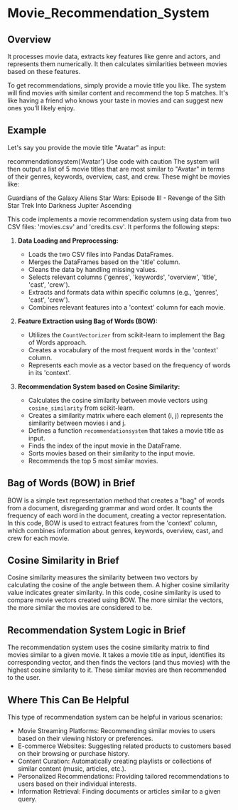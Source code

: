 # Movie_Recommendation_System

## Overview

 It processes movie data, extracts key features like genre and actors, and represents them numerically. It then calculates similarities between movies based on these features.

To get recommendations, simply provide a movie title you like. The system will find movies with similar content and recommend the top 5 matches. It's like having a friend who knows your taste in movies and can suggest new ones you'll likely enjoy.

## Example

Let's say you provide the movie title "Avatar" as input:

recommendationsystem('Avatar')
Use code with caution
The system will then output a list of 5 movie titles that are most similar to "Avatar" in terms of their genres, keywords, overview, cast, and crew. These might be movies like:

Guardians of the Galaxy
Aliens
Star Wars: Episode III - Revenge of the Sith
Star Trek Into Darkness
Jupiter Ascending

This code implements a movie recommendation system using data from two CSV files: 'movies.csv' and 'credits.csv'. It performs the following steps:

1. **Data Loading and Preprocessing:**
   - Loads the two CSV files into Pandas DataFrames.
   - Merges the DataFrames based on the 'title' column.
   - Cleans the data by handling missing values.
   - Selects relevant columns ('genres', 'keywords', 'overview', 'title', 'cast', 'crew').
   - Extracts and formats data within specific columns (e.g., 'genres', 'cast', 'crew').
   - Combines relevant features into a 'context' column for each movie.

2. **Feature Extraction using Bag of Words (BOW):**
   - Utilizes the `CountVectorizer` from scikit-learn to implement the Bag of Words approach.
   - Creates a vocabulary of the most frequent words in the 'context' column.
   - Represents each movie as a vector based on the frequency of words in its 'context'.

3. **Recommendation System based on Cosine Similarity:**
   - Calculates the cosine similarity between movie vectors using `cosine_similarity` from scikit-learn.
   - Creates a similarity matrix where each element (i, j) represents the similarity between movies i and j.
   - Defines a function `recommendationsystem` that takes a movie title as input.
   - Finds the index of the input movie in the DataFrame.
   - Sorts movies based on their similarity to the input movie.
   - Recommends the top 5 most similar movies.

## Bag of Words (BOW) in Brief

BOW is a simple text representation method that creates a "bag" of words from a document, disregarding grammar and word order. It counts the frequency of each word in the document, creating a vector representation. In this code, BOW is used to extract features from the 'context' column, which combines information about genres, keywords, overview, cast, and crew for each movie.

## Cosine Similarity in Brief

Cosine similarity measures the similarity between two vectors by calculating the cosine of the angle between them. A higher cosine similarity value indicates greater similarity. In this code, cosine similarity is used to compare movie vectors created using BOW. The more similar the vectors, the more similar the movies are considered to be.

## Recommendation System Logic in Brief

The recommendation system uses the cosine similarity matrix to find movies similar to a given movie. It takes a movie title as input, identifies its corresponding vector, and then finds the vectors (and thus movies) with the highest cosine similarity to it. These similar movies are then recommended to the user.

##  Where This Can Be Helpful

This type of recommendation system can be helpful in various scenarios:

* Movie Streaming Platforms: Recommending similar movies to users based on their viewing history or preferences.
* E-commerce Websites: Suggesting related products to customers based on their browsing or purchase history.
* Content Curation: Automatically creating playlists or collections of similar content (music, articles, etc.).
* Personalized Recommendations: Providing tailored recommendations to users based on their individual interests.
* Information Retrieval: Finding documents or articles similar to a given query.  
